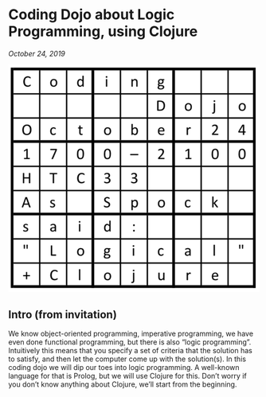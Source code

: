 # Coding Dojo about Logic Programming, using Clojure

*October 24, 2019*

![Puzzle](https://raw.githubusercontent.com/Coding-Dojos-Eindhoven/website/master/2019-10-24/puzzle.png)

## Intro (from invitation)

We know object-oriented programming, imperative programming, we have even done
functional programming, but there is also “logic programming”. Intuitively this
means that you specify a set of criteria that the solution has to satisfy, and
then let the computer come up with the solution(s). In this coding dojo we will
dip our toes into logic programming. A well-known language for that is Prolog,
but we will use Clojure for this. Don’t worry if you don’t know anything about
Clojure, we’ll start from the beginning.
